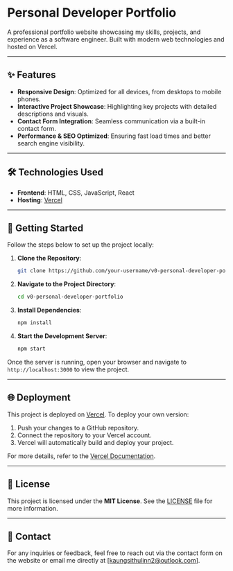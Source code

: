 # Personal Developer Portfolio

A professional portfolio website showcasing my skills, projects, and experience as a software engineer. Built with modern web technologies and hosted on Vercel.

---

## ✨ Features
- **Responsive Design**: Optimized for all devices, from desktops to mobile phones.
- **Interactive Project Showcase**: Highlighting key projects with detailed descriptions and visuals.
- **Contact Form Integration**: Seamless communication via a built-in contact form.
- **Performance & SEO Optimized**: Ensuring fast load times and better search engine visibility.

---

## 🛠️ Technologies Used
- **Frontend**: HTML, CSS, JavaScript, React
- **Hosting**: [Vercel](https://vercel.com)

---

## 🚀 Getting Started

Follow the steps below to set up the project locally:

1. **Clone the Repository**:
   ```bash
   git clone https://github.com/your-username/v0-personal-developer-portfolio.git
   ```

2. **Navigate to the Project Directory**:
   ```bash
   cd v0-personal-developer-portfolio
   ```

3. **Install Dependencies**:
   ```bash
   npm install
   ```

4. **Start the Development Server**:
   ```bash
   npm start
   ```

Once the server is running, open your browser and navigate to `http://localhost:3000` to view the project.

---

## 🌐 Deployment

This project is deployed on [Vercel](https://vercel.com). To deploy your own version:

1. Push your changes to a GitHub repository.
2. Connect the repository to your Vercel account.
3. Vercel will automatically build and deploy your project.

For more details, refer to the [Vercel Documentation](https://vercel.com/docs).

---

## 📄 License

This project is licensed under the **MIT License**. See the [LICENSE](LICENSE) file for more information.

---

## 📧 Contact

For any inquiries or feedback, feel free to reach out via the contact form on the website or email me directly at [kaungsithulinn2@outlook.com].
